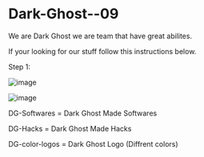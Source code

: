 # Dark-Ghost--09
We are Dark Ghost we are team that have great abilites.


If your looking for our stuff follow this instructions below.


Step 1:

![image](https://user-images.githubusercontent.com/78670245/115052568-17746680-9eac-11eb-8c37-76d46967589a.png)


![image](https://user-images.githubusercontent.com/78670245/115052957-8ea9fa80-9eac-11eb-8330-8b7d3bb0c982.png)


DG-Softwares = Dark Ghost Made Softwares

DG-Hacks = Dark Ghost Made Hacks

DG-color-logos = Dark Ghost Logo (Diffrent colors)
